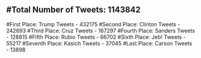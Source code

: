 #Total Number of Tweets: 1143842 
---
#First Place: Trump Tweets - 432175
#Second Place: Clinton Tweets - 242693
#Third Place: Cruz Tweets - 167297
#Fourth Place: Sanders Tweets - 128815
#Fifth Place: Rubio Tweets - 66702
#Sixth Place: Jeb! Tweets - 55217
#Seventh Place: Kasich Tweets - 37045
#Last Place: Carson Tweets - 13898
